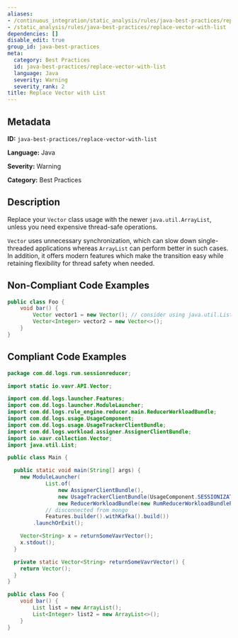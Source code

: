 ```yaml
---
aliases:
- /continuous_integration/static_analysis/rules/java-best-practices/replace-vector-with-list
- /static_analysis/rules/java-best-practices/replace-vector-with-list
dependencies: []
disable_edit: true
group_id: java-best-practices
meta:
  category: Best Practices
  id: java-best-practices/replace-vector-with-list
  language: Java
  severity: Warning
  severity_rank: 2
title: Replace Vector with List
---
```

<!--  SOURCED FROM https://github.com/DataDog/datadog-static-analyzer-rule-docs -->


## Metadata
**ID:** `java-best-practices/replace-vector-with-list`

**Language:** Java

**Severity:** Warning

**Category:** Best Practices

## Description
Replace your `Vector` class usage with the newer `java.util.ArrayList`, unless you need expensive thread-safe operations. 

`Vector` uses unnecessary synchronization, which can slow down single-threaded applications whereas `ArrayList` can perform better in such cases. In addition, it offers modern features which make the transition easy while retaining flexibility for thread safety when needed.

## Non-Compliant Code Examples
```java
public class Foo {
    void bar() {
        Vector vector1 = new Vector(); // consider using java.util.List instead
        Vector<Integer> vector2 = new Vector<>();
    }
}
```

## Compliant Code Examples
```java
package com.dd.logs.rum.sessionreducer;

import static io.vavr.API.Vector;

import com.dd.logs.launcher.Features;
import com.dd.logs.launcher.ModuleLauncher;
import com.dd.logs.rule_engine.reducer.main.ReducerWorkloadBundle;
import com.dd.logs.usage.UsageComponent;
import com.dd.logs.usage.UsageTrackerClientBundle;
import com.dd.logs.workload.assigner.AssignerClientBundle;
import io.vavr.collection.Vector;
import java.util.List;

public class Main {

  public static void main(String[] args) {
    new ModuleLauncher(
            List.of(
                new AssignerClientBundle(),
                new UsageTrackerClientBundle(UsageComponent.SESSIONIZATION),
                new ReducerWorkloadBundle(new RumReducerWorkloadBundleParams())),
            // disconnected from mongo
            Features.builder().withKafka().build())
        .launchOrExit();

    Vector<String> x = returnSomeVavrVector();
    x.stdout();
  }

  private static Vector<String> returnSomeVavrVector() {
    return Vector();
  }
}
```

```java
public class Foo {
    void bar() {
        List list = new ArrayList();
        List<Integer> list2 = new ArrayList<>();
    }
}
```
